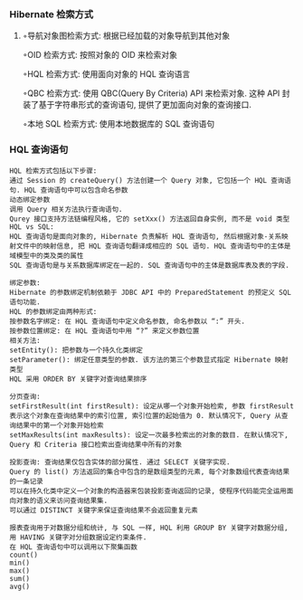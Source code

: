 ### Hibernate 检索方式

1. ◦导航对象图检索方式:  根据已经加载的对象导航到其他对象

   ◦OID 检索方式:  按照对象的 OID 来检索对象

   ◦HQL 检索方式: 使用面向对象的 HQL 查询语言

   ◦QBC 检索方式: 使用 QBC(Query By Criteria) API 来检索对象. 这种 API 封装了基于字符串形式的查询语句, 提供了更加面向对象的查询接口. 

   ◦本地 SQL 检索方式: 使用本地数据库的 SQL 查询语句

### HQL 查询语句

```
HQL 检索方式包括以下步骤:
通过 Session 的 createQuery() 方法创建一个 Query 对象, 它包括一个 HQL 查询语句. HQL 查询语句中可以包含命名参数
动态绑定参数
调用 Query 相关方法执行查询语句. 
Qurey 接口支持方法链编程风格, 它的 setXxx() 方法返回自身实例, 而不是 void 类型
HQL vs SQL:
HQL 查询语句是面向对象的, Hibernate 负责解析 HQL 查询语句, 然后根据对象-关系映射文件中的映射信息, 把 HQL 查询语句翻译成相应的 SQL 语句. HQL 查询语句中的主体是域模型中的类及类的属性
SQL 查询语句是与关系数据库绑定在一起的. SQL 查询语句中的主体是数据库表及表的字段. 

绑定参数:
Hibernate 的参数绑定机制依赖于 JDBC API 中的 PreparedStatement 的预定义 SQL 语句功能.
HQL 的参数绑定由两种形式:
按参数名字绑定: 在 HQL 查询语句中定义命名参数, 命名参数以 “:” 开头.
按参数位置绑定: 在 HQL 查询语句中用 “?” 来定义参数位置
相关方法:
setEntity(): 把参数与一个持久化类绑定
setParameter(): 绑定任意类型的参数. 该方法的第三个参数显式指定 Hibernate 映射类型
HQL 采用 ORDER BY 关键字对查询结果排序

分页查询:
setFirstResult(int firstResult): 设定从哪一个对象开始检索, 参数 firstResult 表示这个对象在查询结果中的索引位置, 索引位置的起始值为 0. 默认情况下, Query 从查询结果中的第一个对象开始检索
setMaxResults(int maxResults): 设定一次最多检索出的对象的数目. 在默认情况下, Query 和 Criteria 接口检索出查询结果中所有的对象

投影查询: 查询结果仅包含实体的部分属性. 通过 SELECT 关键字实现.
Query 的 list() 方法返回的集合中包含的是数组类型的元素, 每个对象数组代表查询结果的一条记录
可以在持久化类中定义一个对象的构造器来包装投影查询返回的记录, 使程序代码能完全运用面向对象的语义来访问查询结果集. 
可以通过 DISTINCT 关键字来保证查询结果不会返回重复元素

报表查询用于对数据分组和统计, 与 SQL 一样, HQL 利用 GROUP BY 关键字对数据分组, 用 HAVING 关键字对分组数据设定约束条件.
在 HQL 查询语句中可以调用以下聚集函数
count()
min()
max()
sum()
avg()

```

